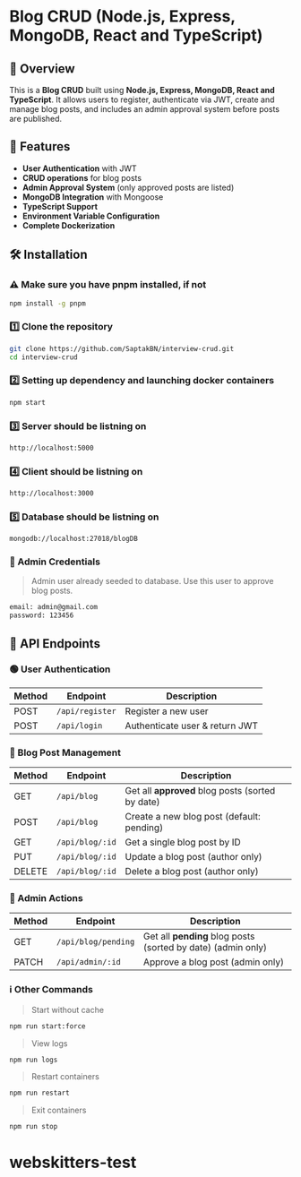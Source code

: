 # Blog CRUD (Node.js, Express, MongoDB, React and TypeScript)

## 📌 Overview

This is a **Blog CRUD** built using **Node.js, Express, MongoDB, React and TypeScript**. It allows users to register, authenticate via JWT, create and manage blog posts, and includes an admin approval system before posts are published.

## 🚀 Features

- **User Authentication** with JWT
- **CRUD operations** for blog posts
- **Admin Approval System** (only approved posts are listed)
- **MongoDB Integration** with Mongoose
- **TypeScript Support**
- **Environment Variable Configuration**
- **Complete Dockerization**

## 🛠️ Installation

### ⚠️ Make sure you have pnpm installed, if not

```sh
npm install -g pnpm
```

### 1️⃣ Clone the repository

```sh
git clone https://github.com/SaptakBN/interview-crud.git
cd interview-crud
```

### 2️⃣ Setting up dependency and launching docker containers

```sh
npm start
```

### 3️⃣ Server should be listning on

```sh
http://localhost:5000
```

### 4️⃣ Client should be listning on

```sh
http://localhost:3000
```

### 5️⃣ Database should be listning on

```sh
mongodb://localhost:27018/blogDB
```

### 🔑 Admin Credentials

> Admin user already seeded to database.
> Use this user to approve blog posts.

```sh
email: admin@gmail.com
password: 123456
```

## 📌 API Endpoints

### 🟢 User Authentication

| Method | Endpoint        | Description                    |
| ------ | --------------- | ------------------------------ |
| POST   | `/api/register` | Register a new user            |
| POST   | `/api/login`    | Authenticate user & return JWT |

### 📝 Blog Post Management

| Method | Endpoint        | Description                                      |
| ------ | --------------- | ------------------------------------------------ |
| GET    | `/api/blog`     | Get all **approved** blog posts (sorted by date) |
| POST   | `/api/blog`     | Create a new blog post (default: pending)        |
| GET    | `/api/blog/:id` | Get a single blog post by ID                     |
| PUT    | `/api/blog/:id` | Update a blog post (author only)                 |
| DELETE | `/api/blog/:id` | Delete a blog post (author only)                 |

### 🔑 Admin Actions

| Method | Endpoint            | Description                                                  |
| ------ | ------------------- | ------------------------------------------------------------ |
| GET    | `/api/blog/pending` | Get all **pending** blog posts (sorted by date) (admin only) |
| PATCH  | `/api/admin/:id`    | Approve a blog post (admin only)                             |

### ℹ️ Other Commands

> Start without cache

```sh
npm run start:force
```

> View logs

```sh
npm run logs
```

> Restart containers

```sh
npm run restart
```

> Exit containers

```sh
npm run stop
```
# webskitters-test
